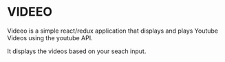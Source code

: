 # VIDEEO

Videeo is a simple react/redux application that displays and plays Youtube Videos using the youtube API.

It displays the videos based on your seach input.
